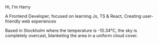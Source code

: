 Hi, I'm Harry

A Frontend Developer, focused on learning Js, TS & React, Creating user-friendly web experiences

<!-- WEATHER_START -->
Based in Stockholm where the temperature is -10.34°C, the sky is completely overcast, blanketing the area in a uniform cloud cover.
<!-- WEATHER_END -->
